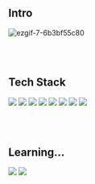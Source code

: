 ## Intro

![ezgif-7-6b3bf55c80](https://github.com/kty1210/SpringPaging/assets/154123644/455ffc35-0960-4369-9b13-11fe42057c84)



</br>
</br>

## Tech Stack

<img src="https://img.shields.io/badge/Java-FF0000?style=for-the-badge&logo=Java&logoColor=white"> <img src="https://img.shields.io/badge/jsp-FA6423?style=for-the-badge&logo=jsp&logoColor=white"> <img src="https://img.shields.io/badge/spring-6DB33F?style=for-the-badge&logo=spring&logoColor=white">      <img src="https://img.shields.io/badge/oracle-F80000?style=for-the-badge&logo=oracle&logoColor=white"> <img src="https://img.shields.io/badge/mysql-4479A1?style=for-the-badge&logo=mysql&logoColor=white">     <img src="https://img.shields.io/badge/HTML5-E34F26?style=for-the-badge&logo=HTML5&logoColor=white"> <img src="https://img.shields.io/badge/css3-1572B6?style=for-the-badge&logo=css3&logoColor=white"> <img src="https://img.shields.io/badge/javascript-F7DF1E?style=for-the-badge&logo=javascript&logoColor=white"> 

</br>
</br>


## Learning...
<img src="https://img.shields.io/badge/SpringBoot-6DB33F?style=for-the-badge&logo=SpringBoot&logoColor=white"> <img src="https://img.shields.io/badge/thymeleaf-005F0F?style=for-the-badge&logo=thymeleaf&logoColor=white"> 
